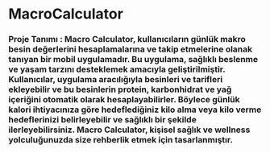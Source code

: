 # MacroCalculator
### **Proje Tanımı** : Macro Calculator, kullanıcıların günlük makro besin değerlerini hesaplamalarına ve takip etmelerine olanak tanıyan bir mobil uygulamadır. Bu uygulama, sağlıklı beslenme ve yaşam tarzını desteklemek amacıyla geliştirilmiştir. Kullanıcılar, uygulama aracılığıyla besinleri ve tarifleri ekleyebilir ve bu besinlerin protein, karbonhidrat ve yağ içeriğini otomatik olarak hesaplayabilirler. Böylece günlük kalori ihtiyacınıza göre hedeflediğiniz kilo alma veya kilo verme hedeflerinizi belirleyebilir ve sağlıklı bir şekilde ilerleyebilirsiniz. Macro Calculator, kişisel sağlık ve wellness yolculuğunuzda size rehberlik etmek için tasarlanmıştır.
